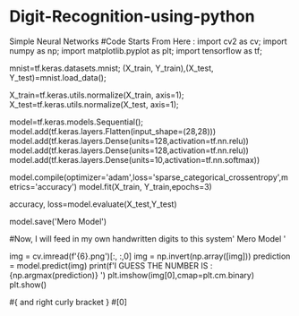 # Digit-Recognition-using-python
Simple Neural Networks
#Code Starts From Here :
import cv2 as cv;
import numpy as np;
import matplotlib.pyplot as plt;
import tensorflow as tf;

mnist=tf.keras.datasets.mnist;
(X_train, Y_train),(X_test, Y_test)=mnist.load_data();

X_train=tf.keras.utils.normalize(X_train, axis=1);
X_test=tf.keras.utils.normalize(X_test, axis=1);

model=tf.keras.models.Sequential();
model.add(tf.keras.layers.Flatten(input_shape=(28,28)))
model.add(tf.keras.layers.Dense(units=128,activation=tf.nn.relu))
model.add(tf.keras.layers.Dense(units=128,activation=tf.nn.relu))
model.add(tf.keras.layers.Dense(units=10,activation=tf.nn.softmax))


model.compile(optimizer='adam',loss='sparse_categorical_crossentropy',metrics='accuracy')
model.fit(X_train, Y_train,epochs=3)

accuracy, loss=model.evaluate(X_test,Y_test)

model.save('Mero Model')

#Now, I will feed in my own handwritten digits to this system' Mero Model '


img = cv.imread(f'{6}.png')[:, :,0]
img = np.invert(np.array([img]))
prediction = model.predict(img)
print(f'I GUESS THE NUMBER IS : {np.argmax(prediction)} ')
plt.imshow(img[0],cmap=plt.cm.binary)
plt.show()

#{ and right curly bracket }
#[0]
